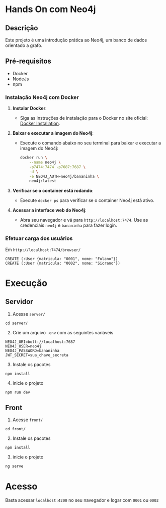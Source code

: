 # Hands On com Neo4j

## Descrição

Este projeto é uma introdução prática ao Neo4j, um banco de dados orientado a grafo.

## Pré-requisitos

- Docker
- NodeJs
- npm

### Instalação Neo4j com Docker

1. **Instalar Docker**:
   - Siga as instruções de instalação para o Docker no site oficial: [Docker Installation](https://docs.docker.com/get-docker/).

2. **Baixar e executar a imagem do Neo4j**:
   - Execute o comando abaixo no seu terminal para baixar e executar a imagem do Neo4j:

     ```sh
     docker run \
         --name neo4j \
         -p7474:7474 -p7687:7687 \
         -d \
         -e NEO4J_AUTH=neo4j/bananinha \
         neo4j:latest
     ```

3. **Verificar se o container está rodando**:
   - Execute `docker ps` para verificar se o container Neo4j está ativo.

4. **Acessar a interface web do Neo4j**:
   - Abra seu navegador e vá para `http://localhost:7474`. Use as credenciais `neo4j` e `bananinha` para fazer login.

### Efetuar carga dos usuários

Em `http://localhost:7474/browser/`

```cypher
CREATE (:User {matricula: "0001", nome: "Fulano"})
CREATE (:User {matricula: "0002", nome: "Sicrano"})
```
# Execução

## Servidor

1. Acesse `server/`

```
cd server/
```

2. Crie um arquivo `.env` com as seguintes variáveis

```env
NEO4J_URI=bolt://localhost:7687
NEO4J_USER=neo4j
NEO4J_PASSWORD=bananinha
JWT_SECRET=sua_chave_secreta
```

3. Instale os pacotes

```
npm install
```

4. inicie o projeto

```
npm run dev
```

## Front

1. Acesse `front/`

```
cd front/
```

2. Instale os pacotes

```
npm install
```

3. inicie o projeto

```
ng serve
```

# Acesso

Basta acessar `localhost:4200` no seu navegador e logar com `0001` ou `0002`
